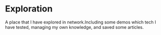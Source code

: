 # Exploration

A place that I have explored in network.Including some demos which tech I have tested, managing my own knowledge, and saved some articles.